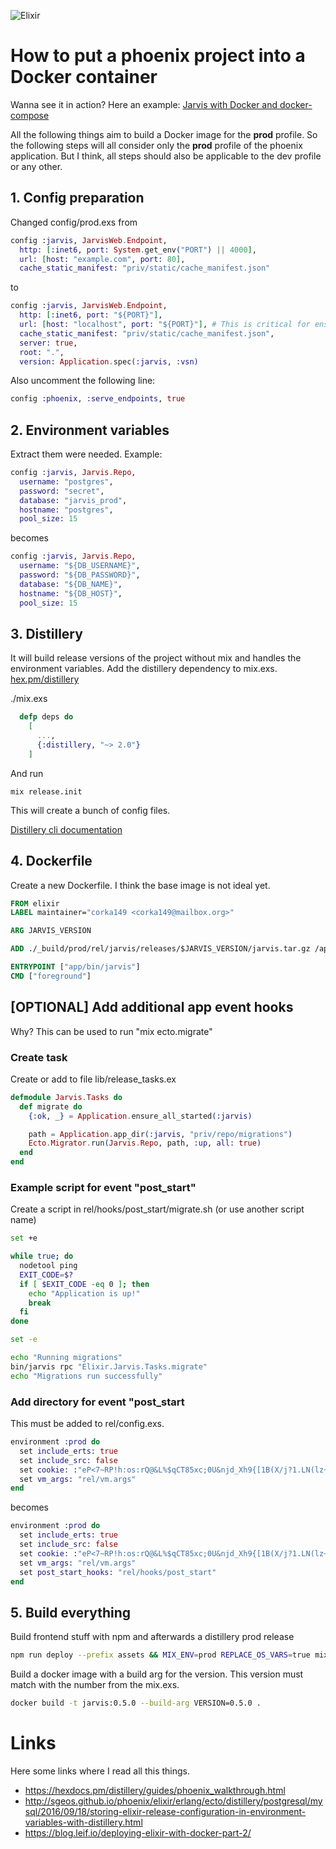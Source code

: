 ![Elixir](https://elixir-lang.org/images/logo/logo.png)

# How to put a phoenix project into a Docker container

Wanna see it in action? Here an example: [Jarvis with Docker and docker-compose](https://github.com/corka149/jarvis)

All the following things aim to build a Docker image for the  <b>prod</B> profile. So the following steps will all consider only the <b>prod</B> profile of the phoenix application. But I think, all steps should also be applicable to the dev profile or any other.

## 1. Config preparation

Changed config/prod.exs from
```Elixir
config :jarvis, JarvisWeb.Endpoint,
  http: [:inet6, port: System.get_env("PORT") || 4000],
  url: [host: "example.com", port: 80],
  cache_static_manifest: "priv/static/cache_manifest.json"
```
to
```Elixir
config :jarvis, JarvisWeb.Endpoint,
  http: [:inet6, port: "${PORT}"],
  url: [host: "localhost", port: "${PORT}"], # This is critical for ensuring web-sockets properly authorize.
  cache_static_manifest: "priv/static/cache_manifest.json",
  server: true,
  root: ".",
  version: Application.spec(:jarvis, :vsn)
```
Also uncomment the following line:
```Elixir
config :phoenix, :serve_endpoints, true
```

## 2. Environment variables

Extract them were needed. Example:
```Elixir
config :jarvis, Jarvis.Repo,
  username: "postgres",
  password: "secret",
  database: "jarvis_prod",
  hostname: "postgres",
  pool_size: 15
```
becomes
```Elixir
config :jarvis, Jarvis.Repo,
  username: "${DB_USERNAME}",
  password: "${DB_PASSWORD}",
  database: "${DB_NAME}",
  hostname: "${DB_HOST}",
  pool_size: 15
```

## 3. Distillery

It will build release versions of the project without mix and handles the environment variables. Add the distillery dependency to mix.exs. [hex.pm/distillery](https://hex.pm/packages/distillery)

./mix.exs
```Elixir
  defp deps do
    [
      ...,
      {:distillery, "~> 2.0"}
    ]
```

And run
```
mix release.init
```

This will create a bunch of config files.

[Distillery cli documentation](https://hexdocs.pm/distillery/tooling/cli.html)

## 4. Dockerfile

Create a new Dockerfile. I think the base image is not ideal yet.
```Dockerfile
FROM elixir
LABEL maintainer="corka149 <corka149@mailbox.org>"

ARG JARVIS_VERSION

ADD ./_build/prod/rel/jarvis/releases/$JARVIS_VERSION/jarvis.tar.gz /app

ENTRYPOINT ["app/bin/jarvis"]
CMD ["foreground"]
```

## [OPTIONAL] Add additional app event hooks

Why? This can be used to run "mix ecto.migrate"

### Create task
Create or add to file lib/release_tasks.ex
```Elixir
defmodule Jarvis.Tasks do
  def migrate do
    {:ok, _} = Application.ensure_all_started(:jarvis)

    path = Application.app_dir(:jarvis, "priv/repo/migrations")
    Ecto.Migrator.run(Jarvis.Repo, path, :up, all: true)
  end
end
```

### Example script for event "post_start"
Create a script in rel/hooks/post_start/migrate.sh (or use another script name)
```sh
set +e

while true; do  
  nodetool ping
  EXIT_CODE=$?
  if [ $EXIT_CODE -eq 0 ]; then
    echo "Application is up!"
    break
  fi
done

set -e

echo "Running migrations"  
bin/jarvis rpc "Elixir.Jarvis.Tasks.migrate"
echo "Migrations run successfully" 
```

### Add directory for event "post_start
This must be added to rel/config.exs.
```Elixir
environment :prod do
  set include_erts: true
  set include_src: false
  set cookie: :"eP<7~RP!h:os:rQ@&L%$qCT85xc;0U&njd_Xh9{[1B(X/j?1.LN(lz~fvo;@4]KE"
  set vm_args: "rel/vm.args"
end
```
becomes
```Elixir
environment :prod do
  set include_erts: true
  set include_src: false
  set cookie: :"eP<7~RP!h:os:rQ@&L%$qCT85xc;0U&njd_Xh9{[1B(X/j?1.LN(lz~fvo;@4]KE"
  set vm_args: "rel/vm.args"
  set post_start_hooks: "rel/hooks/post_start"
end
```

## 5. Build everything

Build frontend stuff with npm and afterwards a distillery prod release
```sh
npm run deploy --prefix assets && MIX_ENV=prod REPLACE_OS_VARS=true mix do phx.digest, release --env=prod
```
Build a docker image with a build arg for the version. This version must match with the number from the mix.exs.
```sh
docker build -t jarvis:0.5.0 --build-arg VERSION=0.5.0 .
```

# Links

Here some links where I read all this things.

 * https://hexdocs.pm/distillery/guides/phoenix_walkthrough.html
 * http://sgeos.github.io/phoenix/elixir/erlang/ecto/distillery/postgresql/mysql/2016/09/18/storing-elixir-release-configuration-in-environment-variables-with-distillery.html
 * https://blog.leif.io/deploying-elixir-with-docker-part-2/